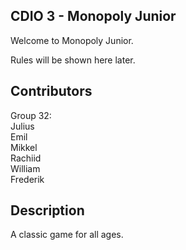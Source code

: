 ## CDIO 3 - Monopoly Junior

Welcome to Monopoly Junior.

Rules will be shown here later.

## Contributors

Group 32: <br />
Julius <br />
Emil <br />
Mikkel <br />
Rachiid <br />
William <br />
Frederik <br />

## Description

A classic game for all ages.
